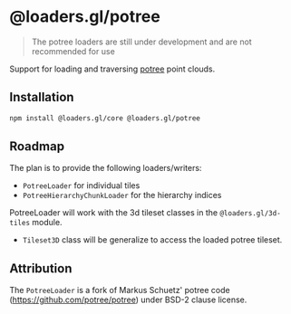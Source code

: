 # @loaders.gl/potree

> The potree loaders are still under development and are not recommended for use

Support for loading and traversing [potree](http://potree.org/) point clouds.

## Installation

```bash
npm install @loaders.gl/core @loaders.gl/potree
```

## Roadmap

The plan is to provide the following loaders/writers:

- `PotreeLoader` for individual tiles
- `PotreeHierarchyChunkLoader` for the hierarchy indices

PotreeLoader will work with the 3d tileset classes in the `@loaders.gl/3d-tiles` module.

- `Tileset3D` class will be generalize to access the loaded potree tileset.

## Attribution

The `PotreeLoader` is a fork of Markus Schuetz' potree code (https://github.com/potree/potree) under BSD-2 clause license.

